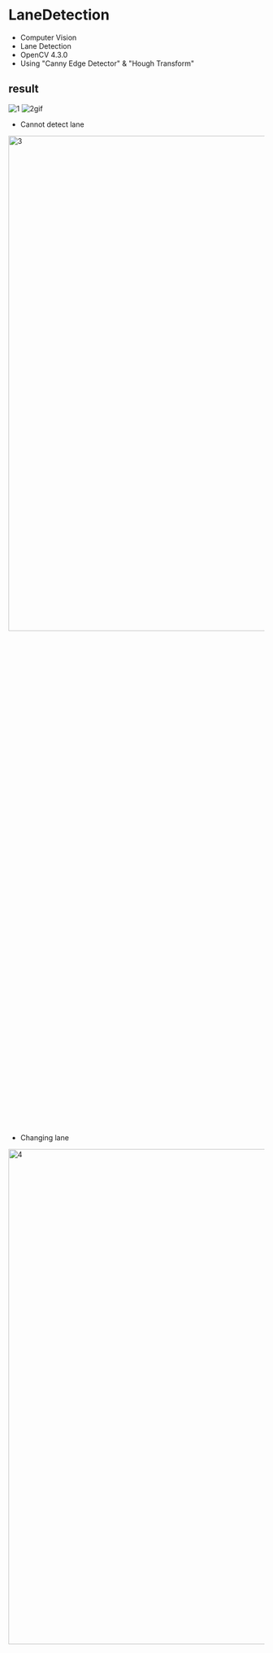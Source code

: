 # LaneDetection
* Computer Vision 
* Lane Detection 
* OpenCV 4.3.0
* Using "Canny Edge Detector" & "Hough Transform"

## result

![1](https://user-images.githubusercontent.com/77608922/158049020-41ee5f37-6c54-4d83-98f0-5f3c1d0bc90a.gif)
![2gif](https://user-images.githubusercontent.com/77608922/158049021-23a21029-ce7d-4871-86e6-e4284b0cc6d0.gif)

* Cannot detect lane
<img width="731" alt="3" src="https://user-images.githubusercontent.com/77608922/158049025-b176e5e7-b0db-4f85-bfad-811d18caca46.PNG" width="50%" height="50%">

* Changing lane
<img width="728" alt="4" src="https://user-images.githubusercontent.com/77608922/158049026-07ad6e40-0074-4ed6-9e2e-a9ea4cb97229.PNG" width="50%" height="50%">

